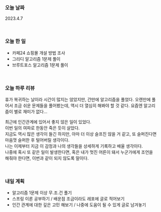 ### 오늘 날짜
2023.4.7

<br/>

### 오늘 한 일
* 카페24 쇼핑몰 개설 방법 조사
* 그리디 알고리즘 1문제 풀이
* 브루트포스 알고리즘 1문제 풀이

<br/>

### 오늘 하루 리뷰
휴가 복귀하는 날이라 시간이 많지는 않았지만, 간만에 알고리즘을 풀었다.
오랜만에 풀어서 조금 쉬운 문제들을 풀어봤는데, 역시 더 열심히 해봐야 할 것 같다.
요즘엔 알고리즘이 별로 재미가 없다...

최근에 인간관계에 있어서 좋지 않은 일이 있었다.  
이번 일의 여파로 한동안 죽은 듯이 살았다.  
지금도 역시 많은 생각이 들긴 하지만, 아마 더 이상 슬프진 않을 거 같고, 또 슬퍼진다면 마음껏 슬퍼한 후 털어버릴 생각이다.  
나는 이제부터 지금 이 감정과 나의 생각들을 상세하게 기록하고 배울 생각이다.  
나중에 혹시 또 같은 일이 발생한다면, 혹은 내가 멋진 어른이 돼서 누군가에게 조언을 해줘야 한다면, 이번과 같이 되지 않도록 말이다.

<br/>

### 내일 계획
* 알고리즘 1문제 이상 무.조.건 풀기
* 스프링 이론 공부하기 / 배운점 조금이라도 레포에 글로 적어보기
* 인간 관계에 대한 깊은 고민 해보기 / 나중에 도움이 될 수 있게 글로 남겨놓기
